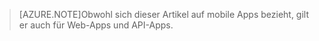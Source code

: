 > [AZURE.NOTE]Obwohl sich dieser Artikel auf mobile Apps bezieht, gilt er auch für Web-Apps und API-Apps.

<!---HONumber=Oct15_HO3-->